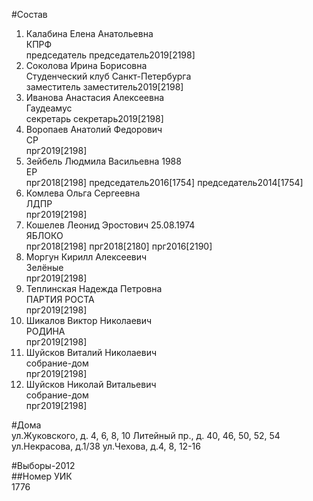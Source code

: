 #Состав  
1. Калабина Елена Анатольевна  
    КПРФ  
    председатель председатель2019[2198]  
2. Соколова Ирина Борисовна  
    Студенческий клуб Санкт-Петербурга  
    заместитель заместитель2019[2198]  
3. Иванова Анастасия Алексеевна  
    Гаудеамус  
    секретарь секретарь2019[2198]  
4. Воропаев Анатолий Федорович  
    СР  
    прг2019[2198]  
5. Зейбель Людмила Васильевна 1988  
    ЕР  
    прг2018[2198] председатель2016[1754] председатель2014[1754]  
6. Комлева Ольга Сергеевна  
    ЛДПР  
    прг2019[2198]  
7. Кошелев Леонид Эростович 25.08.1974  
    ЯБЛОКО  
    прг2018[2198] прг2018[2180] прг2016[2190]  
8. Моргун Кирилл Алексеевич  
    Зелёные  
    прг2019[2198]  
9. Теплинская Надежда Петровна  
    ПАРТИЯ РОСТА  
    прг2019[2198]  
10. Шикалов Виктор Николаевич  
    РОДИНА  
    прг2019[2198]  
11. Шуйсков Виталий Николаевич  
    собрание-дом  
    прг2019[2198]  
12. Шуйсков Николай Витальевич  
    собрание-дом  
    прг2019[2198]  

#Дома  
ул.Жуковского, д. 4, 6, 8, 10 Литейный пр., д. 40, 46, 50, 52, 54 ул.Некрасова, д.1/38 ул.Чехова, д.4, 8, 12-16  
  
#Выборы-2012  
##Номер УИК  
1776  
